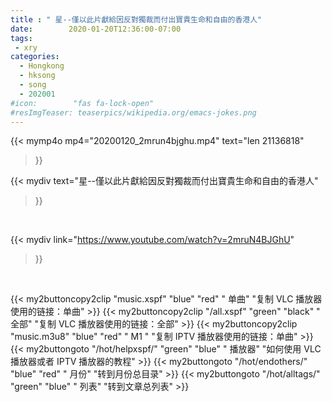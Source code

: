 ```yaml
---
title : " 星--僅以此片獻給因反對獨裁而付出寶貴生命和自由的香港人"
date:        2020-01-20T12:36:00-07:00
tags:
 - xry
categories:
  - Hongkong
  - hksong
  - song
  - 202001
#icon:        "fas fa-lock-open"
#resImgTeaser: teaserpics/wikipedia.org/emacs-jokes.png
---
```




{{< mymp4o mp4="20200120_2mrun4bjghu.mp4"
text="len 21136818"
>}}


{{< mydiv text="星--僅以此片獻給因反對獨裁而付出寶貴生命和自由的香港人"
>}}
<br>

{{< mydiv link="https://www.youtube.com/watch?v=2mruN4BJGhU"
>}}


<br>

{{< my2buttoncopy2clip "music.xspf"        "blue"   "red"    " 单曲"  "复制 VLC 播放器使用的链接：单曲" >}} {{< my2buttoncopy2clip "/all.xspf"         "green"  "black"  " 全部"  "复制 VLC 播放器使用的链接：全部" >}} {{< my2buttoncopy2clip "music.m3u8"        "blue"   "red"    " M1 "    "复制 IPTV 播放器使用的链接：单曲" >}} {{< my2buttongoto      "/hot/helpxspf/"    "green"  "blue"   " 播放器" "如何使用 VLC 播放器或者 IPTV 播放器的教程" >}} {{< my2buttongoto      "/hot/endothers/"   "blue"   "red"    " 月份"   "转到月份总目录" >}} {{< my2buttongoto      "/hot/alltags/"     "green"  "blue"   " 列表"   "转到文章总列表" >}} 

